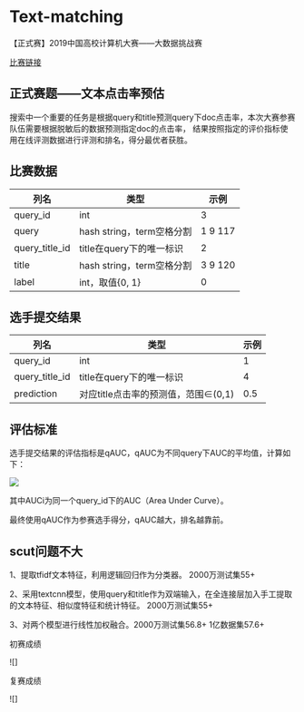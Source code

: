 # Text-matching
【正式赛】2019中国高校计算机大赛——大数据挑战赛

[比赛链接](https://www.kesci.com/home/competition/5cc51043f71088002c5b8840/content/1)

正式赛题——文本点击率预估
----------------------
搜索中一个重要的任务是根据query和title预测query下doc点击率，本次大赛参赛队伍需要根据脱敏后的数据预测指定doc的点击率，
结果按照指定的评价指标使用在线评测数据进行评测和排名，得分最优者获胜。

比赛数据
---------
|列名|	类型 | 示例|
|-----|-----|-----|
|query_id|int| 3|
|query |hash string，term空格分割| 1 9 117|
|query_title_id|	title在query下的唯一标识	|2|
|title |hash string，term空格分割 |3 9 120|
|label| int，取值{0, 1}| 0|

选手提交结果
-----------
|列名	|类型| 示例|
|------|------|------|
|query_id |int |1|
|query_title_id	|title在query下的唯一标识|	4|
|prediction	|对应title点击率的预测值，范围∈(0,1)|	0.5|

评估标准
-----------
选手提交结果的评估指标是qAUC，qAUC为不同query下AUC的平均值，计算如下：

![](https://cdn.kesci.com/upload/images/ps2bm1iwq.png?imageView2/0/w/400/h/400)

其中AUCi为同一个query_id下的AUC（Area Under Curve）。

最终使用qAUC作为参赛选手得分，qAUC越大，排名越靠前。

scut问题不大
------------
1、提取tfidf文本特征，利用逻辑回归作为分类器。 2000万测试集55+

2、采用textcnn模型，使用query和title作为双端输入，在全连接层加入手工提取的文本特征、相似度特征和统计特征。 2000万测试集55+

3、对两个模型进行线性加权融合。2000万测试集56.8+ 1亿数据集57.6+

初赛成绩

![]

复赛成绩

![]
